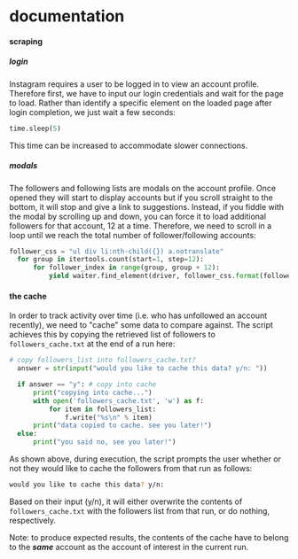 # documentation

#### scraping

##### login
Instagram requires a user to be logged in to view an account profile. Therefore first, we have to input our login credentials and wait for the page to load. Rather than identify a specific element on the loaded page after login completion, we just wait a few seconds:
```python
time.sleep(5)
```
This time can be increased to accommodate slower connections.

##### modals
The followers and following lists are modals on the account profile. Once opened they will start to display accounts but if you scroll straight to the bottom, it will stop and give a link to suggestions. Instead, if you fiddle with the modal by scrolling up and down, you can force it to load additional followers for that account, 12 at a time. Therefore, we need to scroll in a loop until we reach the total number of follower/following accounts:
```python
follower_css = "ul div li:nth-child({}) a.notranslate"
  for group in itertools.count(start=1, step=12):
      for follower_index in range(group, group + 12):
          yield waiter.find_element(driver, follower_css.format(follower_index)).text
```

#### the cache
In order to track activity over time (i.e. who has unfollowed an account recently), we need to "cache" some data to compare against. The script achieves this by copying the retrieved list of followers to `followers_cache.txt` at the end of a run here:
```python
# copy followers_list into followers_cache.txt?
  answer = str(input("would you like to cache this data? y/n: "))

  if answer == "y": # copy into cache
      print("copying into cache...")
      with open('followers_cache.txt', 'w') as f:
          for item in followers_list:
              f.write("%s\n" % item)
      print("data copied to cache. see you later!")
  else:
      print("you said no, see you later!")
```

As shown above, during execution, the script prompts the user whether or not they would like to cache the followers from that run as follows:
```bash
would you like to cache this data? y/n:
```
Based on their input (y/n), it will either overwrite the contents of `followers_cache.txt` with the followers list from that run, or do nothing, respectively.

Note: to produce expected results, the contents of the cache have to belong to the ***same*** account as the account of interest in the current run.
